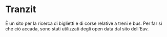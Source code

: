 # Tranzit 
È un sito per la ricerca di biglietti e di corse relative a treni e bus.
Per far sì che ciò accada, sono stati utilizzati degli open data dal sito dell'Eav.
